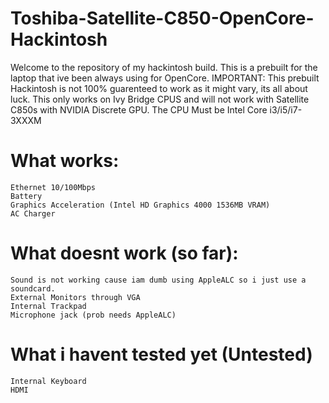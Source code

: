 # Toshiba-Satellite-C850-OpenCore-Hackintosh
Welcome to the repository of my hackintosh build. This is a prebuilt for the laptop that ive been always using for OpenCore.
IMPORTANT:
This prebuilt Hackintosh is not 100% guarenteed to work as it might vary, its all about luck.
This only works on Ivy Bridge CPUS and will not work with Satellite C850s with NVIDIA Discrete GPU.
The CPU Must be Intel Core i3/i5/i7-3XXXM

# What works:
	Ethernet 10/100Mbps
	Battery
	Graphics Acceleration (Intel HD Graphics 4000 1536MB VRAM)
	AC Charger

# What doesnt work (so far):
	Sound is not working cause iam dumb using AppleALC so i just use a soundcard.
	External Monitors through VGA
	Internal Trackpad
	Microphone jack (prob needs AppleALC)

# What i havent tested yet (Untested)
	Internal Keyboard
	HDMI

